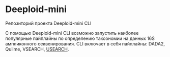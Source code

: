 # Deeploid-mini

Репозиторий проекта Deeploid-mini CLI

С помощью Deeploid-mini CLI возможно запустить наиболее популярные пайплайны по определению таксономии на данных 16S ампликонного секвенирования.
CLI включает в себя пайплайны: DADA2, Quiime, VSEARCH, [USEARCH](https://drive5.com/usearch/download.html).

